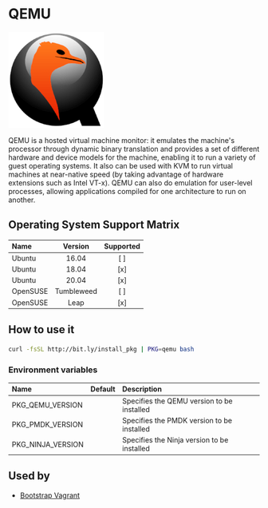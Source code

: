 # QEMU

![Logo](../../docs/img/qemu.png)

QEMU is a hosted virtual machine monitor: it emulates the machine's
processor through dynamic binary translation and provides a set of
different hardware and device models for the machine, enabling it to
run a variety of guest operating systems. It also can be used with KVM
to run virtual machines at near-native speed (by taking advantage of
hardware extensions such as Intel VT-x). QEMU can also do emulation
for user-level processes, allowing applications compiled for one
architecture to run on another.

## Operating System Support Matrix

| Name     |  Version   | Supported |
| :------- | :--------: | :-------: |
| Ubuntu   |   16.04    |    [ ]    |
| Ubuntu   |   18.04    |    [x]    |
| Ubuntu   |   20.04    |    [x]    |
| OpenSUSE | Tumbleweed |    [ ]    |
| OpenSUSE |    Leap    |    [x]    |

## How to use it

```bash
curl -fsSL http://bit.ly/install_pkg | PKG=qemu bash
```

### Environment variables

| Name              | Default | Description                                 |
| :---------------- | :------ | :------------------------------------------ |
| PKG_QEMU_VERSION  |         | Specifies the QEMU version to be installed  |
| PKG_PMDK_VERSION  |         | Specifies the PMDK version to be installed  |
| PKG_NINJA_VERSION |         | Specifies the Ninja version to be installed |

## Used by

- [Bootstrap Vagrant](https://github.com/electrocucaracha/bootstrap-vagrant)

